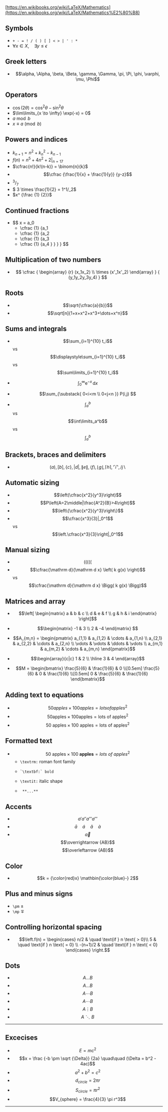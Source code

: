 [https://en.wikibooks.org/wiki/LaTeX/Mathematics](https://en.wikibooks.org/wiki/LaTeX/Mathematics%E2%80%B8)

## Symbols
- `+ - = ! / ( ) [ ] < > | ' : *`
- $\forall x \in X, \quad \exists y \leq \epsilon$

## Greek letters
- $$\alpha, \Alpha, \beta, \Beta, \gamma, \Gamma, \pi, \Pi, \phi, \varphi, \mu, \Phi$$

## Operators
- $\cos (2\theta) = \cos^2 \theta - \sin^2 \theta$
- $\lim\limits_{x \to \infty} \exp(-x) = 0$
- $a \bmod b$
- $x \equiv a \pmod b$

## Powers and indices
- $k_{n+1} = n^2 + k_n^2 - k_{n-1}$
- $f(n) = n^5 + 4n^2 +2 |_{n=17}$
- $\cfrac{n!}{k!(n-k)} = \binom{n}{k}$
- $$\cfrac {\frac{1}{x} + \frac{1}{y}} {y-z}$$
- $^3/_7$
- $ 3 \times \frac{1}{2} = 1^1/_2$
- $x^ {\frac {1} {2}}$

## Continued fractions
- $$
  x = a_0
  + \cfrac {1} {a_1
  + \cfrac {1} {a_2
  + \cfrac {1} {a_3
  + \cfrac {1} {a_4
  }
  }
  }
  }
  $$

## Multiplication of two numbers
-  $$
  \cfrac {
  \begin{array} {r}
  (x_1x_2) \\
  \times (x'_1x'_2)
  \end{array}
  } {
      (y_1y_2y_3y_4)
  }
  $$

## Roots
-   $$\sqrt{\cfrac{a}{b}}$$
-    $$\sqrt[n]{1+x+x^2+x^3+\dots+x^n}$$

## Sums and integrals
-    $$\sum_{i=1}^{10} t_i$$    vs     $$\displaystyle\sum_{i=1}^{10} t_i$$    vs     $$\sum\limits_{i=1}^{10} t_i$$
-    $$\int_0^\infty \mathrm{e}^{-x}\,\mathrm{d}x$$

-    $$\sum_{\substack{
   0<i<m \\
   0<j<n
  }}
 P(i,j)
  $$
-   $$\int_a^b$$    vs     $$\int\limits_a^b$$    vs    $$\displaystyle\int_a^b$$

## Brackets, braces and delimiters
- $$( a ), [ b ], \{ c \}, | d |, \| e \|,
\langle f \rangle, \lfloor g \rfloor,
\lceil h \rceil, \ulcorner i \urcorner,
/ j \backslash$$


## Automatic sizing
- $$\left(\cfrac{x^2}{y^3}\right)$$
- $$P\left(A=2\middle|\frac{A^2}{B}>4\right)$$
- $$\left\{\cfrac{x^2}{y^3}\right\}$$
 - $$\cfrac{x^3}{3}|_0^1$$     vs    $$\left.\cfrac{x^3}{3}\right|_0^1$$

## Manual sizing
- $$( \big( \Big( \bigg( \Bigg($$
-  $$\cfrac{\mathrm d}{\mathrm d x} \left( k g(x) \right)$$    vs    $$\cfrac{\mathrm d}{\mathrm d x} \Bigg( k g(x) \Bigg)$$

## Matrices and array
- $$\left[
 \begin{matrix}
  a & b & c \\
  d & e & f \\
  g & h & i
 \end{matrix}
\right]$$
- $$\begin{matrix}
  -1 & 3 \\
  2 & -4
 \end{matrix}
$$


- $$A_{m,n} = 
 \begin{pmatrix}
  a_{1,1} & a_{1,2} & \cdots & a_{1,n} \\
  a_{2,1} & a_{2,2} & \cdots & a_{2,n} \\
  \vdots  & \vdots  & \ddots & \vdots  \\
  a_{m,1} & a_{m,2} & \cdots & a_{m,n} 
 \end{pmatrix}$$

- $$\begin{array}{c|c}
  1 & 2 \\ 
  \hline
  3 & 4
 \end{array}$$

- $$M = \begin{bmatrix}
       \frac{5}{6} & \frac{1}{6} & 0           \\[0.5em]
       \frac{5}{6} & 0           & \frac{1}{6} \\[0.5em]
       0           & \frac{5}{6} & \frac{1}{6}
     \end{bmatrix}$$

## Adding text to equations
- $$50 apples \times 100 apples = lots of apples^2$$
- $$50 \text{apples} \times 100 \text{apples} 
 = \text{lots of apples}^2$$
- $$50 \text{ apples} \times 100 \text{ apples}
 = \text{lots of apples}^2$$
  
## Formatted text
 - $$50 \textrm{ apples} \times 100
 \textbf{ apples} = \textit{lots of apples}^2$$
    -  `\textrm:` roman font family
    -     `\textbf:` bold
    -    `\textit:` italic shape
    -      **...**

## Accents
- $$a' a'' a''' a'''$$
- $$\bar{a} \quad \acute{a} \quad \check{a} \quad \grave{a}$$
- $$\vec {a}$$    $$\overrightarrow {AB}$$    $$\overleftarrow {AB}$$ 

## Color
- $$k = {\color{red}x} \mathbin{\color{blue}-} 2$$

## Plus and minus signs
- `\pm` $\pm$
- `\mp` $\mp$

## Controlling horizontal spacing
- $$\left.f(n) =
  \begin{cases}
    n/2       & \quad \text{if } n \text{ > 0}\\
    5  & \quad \text{if } n \text{ = 0} \\
    -(n+1)/2  & \quad \text{if } n \text{ < 0}
  \end{cases}
\right.$$

## Dots
- $$A \dots B$$
- $$A \ldots B$$
-  $$A \cdots B$$
-  $$$$$$A \dotsm B$$
-  $$A \vdots B$$
-  $$A \ddots B$$

---

## Excecises
- $$E=mc^2$$
- $$x = \frac {-b \pm \sqrt {\Delta}} {2a} \quad\quad (\Delta = b^2 - 4ac)$$
- $$a^2 + b^2 = c^2$$
- $$d_{circle} = 2\pi r$$
- $$S_{circle} = \pi r^2$$
- $$V_{sphere} = \frac{4}{3} \pi r^3$$

---

